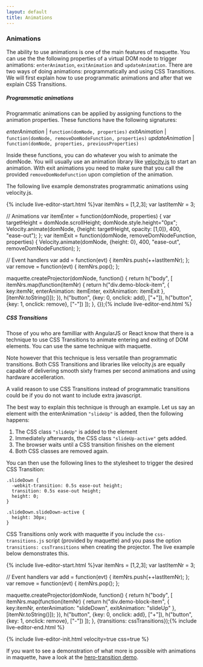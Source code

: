 ```yaml
---
layout: default
title: Animations
---
```


### Animations

The ability to use animations is one of the main features of maquette.
You can use the the following properties of a virtual DOM node to trigger animations:
`enterAnimation`, `exitAnimation` and `updateAnimation`.
There are two ways of doing animations: programmatically and using CSS Transitions.
We will first explain how to use programmatic animations and after that we
explain CSS Transitions.

##### Programmatic animations

Programmatic animations can be applied by assigning functions to the animation properties.
These functions have the following signatures:

 *enterAnimation*  | `function(domNode, properties)`
 *exitAnimation*   | `function(domNode, removeDomNodeFunction, properties)`
 *updateAnimation* | `function(domNode, properties, previousProperties)`

Inside these functions, you can do whatever you wish to animate the domNode.
You will usually use an animation library like [velocity.js](http://julian.com/research/velocity/) to start an animation.
With exit animations you need to make sure that you call the provided `removeDomNodeFunction` upon completion of the animation.

The following live example demonstrates programmatic animations using velocity.js.

{% include live-editor-start.html %}var itemNrs = [1,2,3];
var lastItemNr = 3;

// Animations
var itemEnter = function(domNode, properties) {
  var targetHeight = domNode.scrollHeight;
  domNode.style.height="0px";
  Velocity.animate(domNode, {height: targetHeight, opacity: [1,0]}, 400, "ease-out");
};
var itemExit = function(domNode, removeDomNodeFunction, properties) {
  Velocity.animate(domNode, {height: 0}, 400, "ease-out", removeDomNodeFunction);
};

// Event handlers
var add = function(evt) {
  itemNrs.push(++lastItemNr);
};
var remove = function(evt) {
  itemNrs.pop();
};

maquette.createProjector(domNode, function() {
  return h("body", [
    itemNrs.map(function(itemNr) {
      return h("div.demo-block-item", {
        key:itemNr, enterAnimation: itemEnter, exitAnimation: itemExit
      }, [itemNr.toString()]);
    }),
    h("button", {key: 0, onclick: add}, ["+"]),
    h("button", {key: 1, onclick: remove}, ["-"])
  ]);
}, {});{% include live-editor-end.html %}

##### CSS Transitions

Those of you who are familliar with AngularJS or React know that there is a technique to use CSS Transitions to animate
entering and exiting of DOM elements. You can use the same technique with maquette.

Note however that this technique is less versatile than programmatic transitions.
Both CSS Transitions and libraries like velocity.js are equally capable of delivering smooth sixty frames per second animations and using hardware accelleration.

A valid reason to use CSS Transitions instead of programmatic transitions could be if you do not want to include extra javascript.

The best way to explain this technique is through an example. Let us say an element with the enterAnimation `"slideUp"` is added, then the following happens:

 1. The CSS class `"slideUp"` is added to the element
 2. Immediately afterwards, the CSS class `"slideUp-active"` gets added. 
 3. The browser waits until a CSS transition finishes on the element
 4. Both CSS classes are removed again.

You can then use the following lines to the stylesheet to trigger the desired CSS Transition:

    .slideDown {
      -webkit-transition: 0.5s ease-out height;
      transition: 0.5s ease-out height;
      height: 0;
    }
    
    .slideDown.slideDown-active {
      height: 30px;
    }
    
CSS Transitions only work with maquette if you include the `css-transitions.js` script (provided by maquette) and you pass the option `transitions: cssTransitions` when creating the projector. 
The live example below demonstrates this.

{% include live-editor-start.html %}var itemNrs = [1,2,3];
var lastItemNr = 3;

// Event handlers
var add = function(evt) {
  itemNrs.push(++lastItemNr);
};
var remove = function(evt) {
  itemNrs.pop();
};

maquette.createProjector(domNode, function() {
  return h("body", [
    itemNrs.map(function(itemNr) {
      return h("div.demo-block-item", {
        key:itemNr, enterAnimation: "slideDown", exitAnimation: "slideUp"
      }, [itemNr.toString()]);
    }),
    h("button", {key: 0, onclick: add}, ["+"]),
    h("button", {key: 1, onclick: remove}, ["-"])
  ]);
}, {transitions: cssTransitions});{% include live-editor-end.html %}

{% include live-editor-init.html velocity=true css=true %}

If you want to see a demonstration of what more is possible with animations in maquette, have a look at the [hero-transition demo](http://johan-gorter.github.io/maquette-demo-hero/).